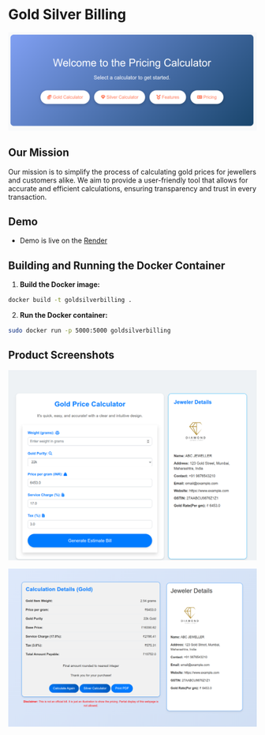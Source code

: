# Gold Silver Billing

![Homepage](/images/homepage.png)

## Our Mission

Our mission is to simplify the process of calculating gold prices for jewellers and customers alike. We aim to provide a user-friendly tool that allows for accurate and efficient calculations, ensuring transparency and trust in every transaction.

## Demo

- Demo is live on the [Render](https://goldsilverbilling.onrender.com/)

## Building and Running the Docker Container

1. **Build the Docker image:**

```bash
docker build -t goldsilverbilling .
```

2. **Run the Docker container:**

```bash
sudo docker run -p 5000:5000 goldsilverbilling
```


## Product Screenshots

![Gold Calculator](/images/gold_calculator.png)

![Gold Home Page](/images/bill_page.png)
   